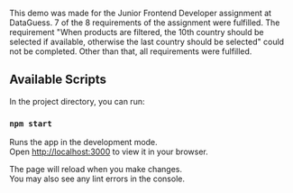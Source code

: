 This demo was made for the Junior Frontend Developer assignment at DataGuess. 7 of the 8 requirements of the assignment were fulfilled. The requirement "When products are filtered, the 10th country should be selected if available, otherwise the last country should be selected" could not be completed. Other than that, all requirements were fulfilled.

## Available Scripts

In the project directory, you can run:

### `npm start`

Runs the app in the development mode.\
Open [http://localhost:3000](http://localhost:3000) to view it in your browser.

The page will reload when you make changes.\
You may also see any lint errors in the console.
